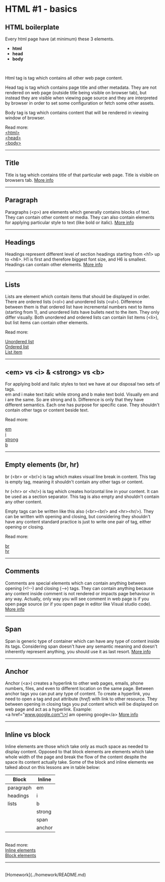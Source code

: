 # HTML #1 - basics<br>
## HTML boilerplate

Every html page have (at minimum) these 3 elements.
<br>

* **html**
* **head**
* **body**
<br>

Html tag is tag which contains all other web page content.

Head tag is tag which contains page title and other metadata. They are not rendered on web page (outside title being visible on browser tab), but instead they are visible when viewing page source and they are interpreted by browser in order to set some configuration or fetch some other assets.

Body tag is tag which contains content that will be rendered in viewing window of browser.
<br>

Read more:
<br>
[<html\>](https://developer.mozilla.org/en-US/docs/Web/HTML/Element/html)
<br>
[<head\>](https://developer.mozilla.org/en-US/docs/Web/HTML/Element/head)
<br>
[<body\>](https://developer.mozilla.org/en-US/docs/Web/HTML/Element/body)
- - - -
## Title
Title is tag which contains title of that particular web page. Title is visible on browsers tab. [More info](https://developer.mozilla.org/en-US/docs/Web/HTML/Element/title)
- - - -

## Paragraph
Paragraphs (<p\>) are elements which generally contains blocks of text. They can contain other content or media. They can also contain elements for applying particular style to text (like bold or italic). [More info](https://developer.mozilla.org/en-US/docs/Web/HTML/Element/p)
- - - -

## Headings
Headings represent different level of section headings starting from <h1\> up to <h6\>. H1 is first and therefore biggest font size, and H6 is smallest. Headings can contain other elements. [More info](https://developer.mozilla.org/en-US/docs/Web/HTML/Element/Heading_Elements)
- - - -

## Lists
Lists are element which contain items that should be displayed in order. There are ordered lists (<ol\>) and unordered lists (<ul\>). Difference between them is that ordered list have incremental numbers next to items (starting from 1), and unordered lists have bullets next to the item. They only differ visually. Both unordered and ordered lists can contain list items (<li\>), but list items can contain other elements.<br>

Read more:

[Unordered list](https://developer.mozilla.org/en-US/docs/Web/HTML/Element/ul)<br>
[Ordered list](https://developer.mozilla.org/en-US/docs/Web/HTML/Element/ol)<br>
[List item](https://developer.mozilla.org/en-US/docs/Web/HTML/Element/li)
- - - -
## <em\> vs <i\> & <strong\> vs <b\>
For applying bold and italic styles to text we have at our disposal two sets of tags.   
em and i make text italic while strong and b make text bold. Visually em and i are the same. So are strong and b. Difference is only that they have different semantics. Each one has purpose for specific case. They shouldn't contain other tags or content beside text.

Read more:

[em](https://developer.mozilla.org/en-US/docs/Web/HTML/Element/em)<br>
[i](https://developer.mozilla.org/en-US/docs/Web/HTML/Element/i)<br>
[strong](https://developer.mozilla.org/en-US/docs/Web/HTML/Element/strong)<br>
[b](https://developer.mozilla.org/en-US/docs/Web/HTML/Element/bold)
- - - -
## Empty elements (br, hr)
br (<br\> or <br/\>) is tag which makes visual line break in content. This tag is empty tag, meaning it shouldn't contain any other tags or content.

hr (<hr\> or <hr/\>) is tag which creates horizontal line in your content. It can be used as a section separator. This tag is also empty and shouldn't contain any other content.

Empty tags can be written like this also (<br\><br/\> and <hr\><hr/\>). They can be written with opening and closing, but considering they shouldn't have any content standard practice is just to write one pair of tag, either opening or closing.
<br>

Read more:

[br](https://developer.mozilla.org/en-US/docs/Web/HTML/Element/br)<br>
[hr](https://developer.mozilla.org/en-US/docs/Web/HTML/Element/hr)
- - - -

## Comments
Comments are special elements which can contain anything between opening (<!--) and closing (--\>) tags. They can contain anything because any content inside comment is not rendered or impacts page behaviour in any way. Actually, only way you will see comment in web page is if you open page source (or if you open page in editor like Visual studio code). [More info](https://www.w3schools.com/tags/tag_comment.asp)
- - - -
## Span
Span is generic type of container which can have any type of content inside its tags. Considering span doesn't have any semantic meaning and doesn't inherently represent anything, you should use it as last resort. [More info](https://developer.mozilla.org/en-US/docs/Web/HTML/Element/span)
- - - -
## Anchor
Anchor (<a\>) creates a hyperlink to other web pages, emails, phone numbers, files, and even to different location on the same page. Between anchor tags you can put any type of content. To create a hyperlink, you need to open a tag and put attribute (*href*) with link to other resource. They between opening in closing tags you put content which will be displayed on web page and act as a hyperlink. Example:<br>
<a href="www.google.com"\>I am opening google</a\>
[More info](https://developer.mozilla.org/en-US/docs/Web/HTML/Element/a)
- - - -
## Inline vs block
Inline elements are those which take only as much space as needed to display content. Opposed to that block elements are elements which take whole width of the page and break the flow of the content despite the space its content actually take.
Some of the block and inline elements we talked about on this lessons are in table below:<br>

Block      | Inline
---------- | -------------
paragraph  | em
headings   | i
lists      | b
           | strong
           | span
           | anchor


<br>Read more:
<br>[Inline elements](https://developer.mozilla.org/en-US/docs/Web/HTML/Inline_elements)
<br>[Block elements](https://developer.mozilla.org/en-US/docs/Web/HTML/Block-level_elements)
- - - -
<br>
[Homework](../homework/README.md)
